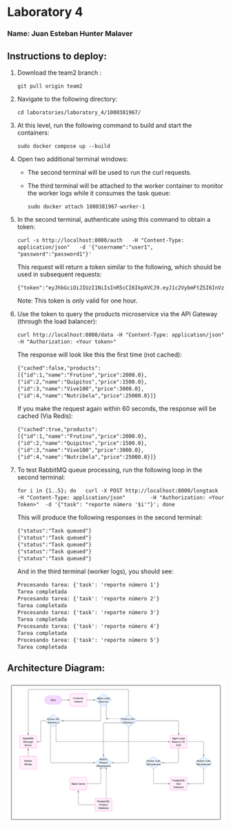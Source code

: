 # Laboratory 4
### Name: Juan Esteban Hunter Malaver
## Instructions to deploy:
1. Download the team2 branch :

    ```
    git pull origin team2
    ```
2. Navigate to the following directory:
    ```
    cd laboratories/laboratory_4/1000381967/
    ```
3. At this level, run the following command to build and start the containers:
    ```
    sudo docker compose up --build
    ```
4. Open two additional terminal windows:

    - The second terminal will be used to run the curl requests.

    - The third terminal will be attached to the worker container to monitor the worker logs while it consumes the task queue:
        ```
        sudo docker attach 1000381967-worker-1
        ```

5. In the second terminal, authenticate using this command to obtain a token:
    ```
    curl -s http://localhost:8000/auth   -H "Content-Type: application/json"   -d '{"username":"user1", "password":"password1"}'
    ```
    This request will return a token similar to the following, which should be used in subsequent requests:

    ```
    {"token":"eyJhbGciOiJIUzI1NiIsInR5cCI6IkpXVCJ9.eyJ1c2VybmFtZSI6InVzZXIxIiw..."}
    ```

    Note: This token is only valid for one hour.

6. Use the token to query the products microservice via the API Gateway (through the load balancer):

    ```
    curl http://localhost:8000/data -H "Content-Type: application/json" -H "Authorization: <Your token>"
    ```

    The response will look like this the first time (not cached):

    ```
    {"cached":false,"products":[{"id":1,"name":"Frutino","price":2000.0},{"id":2,"name":"Quipitos","price":1500.0},{"id":3,"name":"Vive100","price":3000.0},{"id":4,"name":"Nutribela","price":25000.0}]}
    ```
    If you make the request again within 60 seconds, the response will be cached (Via Redis):

    ```
    {"cached":true,"products":[{"id":1,"name":"Frutino","price":2000.0},{"id":2,"name":"Quipitos","price":1500.0},{"id":3,"name":"Vive100","price":3000.0},{"id":4,"name":"Nutribela","price":25000.0}]}
    ```
7. To test RabbitMQ queue processing, run the following loop in the second terminal:
    ```
    for i in {1..5}; do   curl -X POST http://localhost:8000/longtask        -H "Content-Type: application/json"        -H "Authorization: <Your Token>"  -d '{"task": "reporte número '$i'"}'; done
    ```

    This will produce the following responses in the second terminal:

    ```
    {"status":"Task queued"}
    {"status":"Task queued"}
    {"status":"Task queued"}
    {"status":"Task queued"}
    {"status":"Task queued"}
    ```

    And in the third terminal (worker logs), you should see:

    ```
    Procesando tarea: {'task': 'reporte número 1'}
    Tarea completada
    Procesando tarea: {'task': 'reporte número 2'}
    Tarea completada
    Procesando tarea: {'task': 'reporte número 3'}
    Tarea completada
    Procesando tarea: {'task': 'reporte número 4'}
    Tarea completada
    Procesando tarea: {'task': 'reporte número 5'}
    Tarea completada
    ```

## Architecture Diagram:
![Architecture Diagram](./Diagram.png)